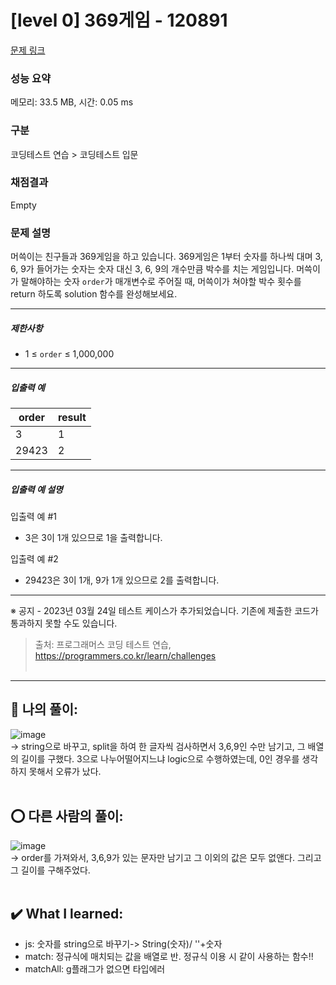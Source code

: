# [level 0] 369게임 - 120891 

[문제 링크](https://school.programmers.co.kr/learn/courses/30/lessons/120891?language=javascript) 

### 성능 요약

메모리: 33.5 MB, 시간: 0.05 ms

### 구분

코딩테스트 연습 > 코딩테스트 입문

### 채점결과

Empty

### 문제 설명

<p>머쓱이는 친구들과 369게임을 하고 있습니다. 369게임은 1부터 숫자를 하나씩 대며 3, 6, 9가 들어가는 숫자는 숫자 대신 3, 6, 9의 개수만큼 박수를 치는 게임입니다. 머쓱이가 말해야하는 숫자 <code>order</code>가 매개변수로 주어질 때, 머쓱이가 쳐야할 박수 횟수를 return 하도록 solution 함수를 완성해보세요.</p>

<hr>

<h5>제한사항</h5>

<ul>
<li>1 ≤ <code>order</code> ≤ 1,000,000</li>
</ul>

<hr>

<h5>입출력 예</h5>
<table class="table">
        <thead><tr>
<th>order</th>
<th>result</th>
</tr>
</thead>
        <tbody><tr>
<td>3</td>
<td>1</td>
</tr>
<tr>
<td>29423</td>
<td>2</td>
</tr>
</tbody>
      </table>
<hr>

<h5>입출력 예 설명</h5>

<p>입출력 예 #1</p>

<ul>
<li>3은 3이 1개 있으므로 1을 출력합니다.</li>
</ul>

<p>입출력 예 #2</p>

<ul>
<li>29423은 3이 1개, 9가 1개 있으므로 2를 출력합니다.</li>
</ul>

<hr>

<p>※ 공지 - 2023년 03월 24일 테스트 케이스가 추가되었습니다. 기존에 제출한 코드가 통과하지 못할 수도 있습니다.</p>


> 출처: 프로그래머스 코딩 테스트 연습, https://programmers.co.kr/learn/challenges <br><br>

<hr>

## 🎁 나의 풀이: <br>
![image](https://github.com/An-jisu/Algorithm/assets/70849122/84bfe13b-672e-49cc-869a-9b2992471bf4) <br>
-> string으로 바꾸고, split을 하여 한 글자씩 검사하면서 3,6,9인 수만 남기고, 그 배열의 길이를 구했다. 3으로 나누어떨어지느냐 logic으로 수행하였는데, 0인 경우를 생각하지 못해서 오류가 났다. <br><br> 

## ⭕ 다른 사람의 풀이: <br>
![image](https://github.com/An-jisu/Algorithm/assets/70849122/fbd5115c-cd1a-4505-baf7-795cfbe1b7dc) <br>
-> order를 가져와서, 3,6,9가 있는 문자만 남기고 그 이외의 값은 모두 없앤다. 그리고 그 길이를 구해주었다. <br><br>

## ✔️ What I learned: <br> 
- js: 숫자를 string으로 바꾸기-> String(숫자)/ ''+숫자<br>
- match: 정규식에 매치되는 값을 배열로 반. 정규식 이용 시 같이 사용하는 함수!!<br>
- matchAll: g플래그가 없으면 타입에러<br>
